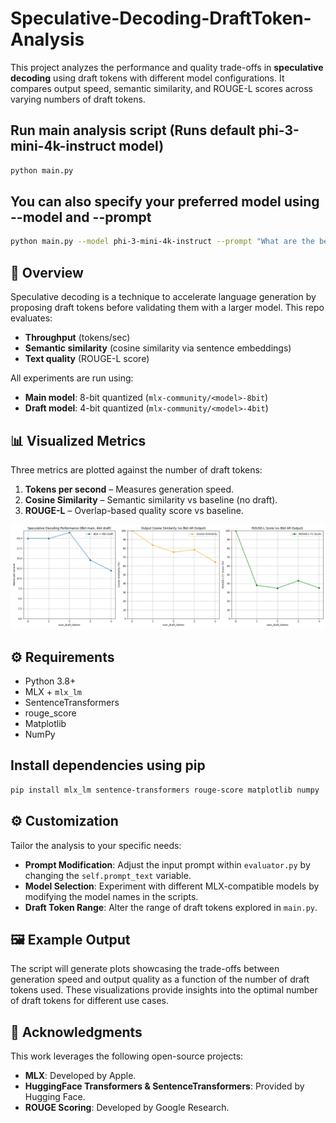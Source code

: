 # Speculative-Decoding-DraftToken-Analysis

This project analyzes the performance and quality trade-offs in **speculative decoding** using draft tokens with different model configurations. It compares output speed, semantic similarity, and ROUGE-L scores across varying numbers of draft tokens.

## Run main analysis script (Runs default phi-3-mini-4k-instruct model)
```bash
python main.py
```
## You can also specify your preferred model using --model and --prompt
```bash
python main.py --model phi-3-mini-4k-instruct --prompt "What are the benefits of AI in education?"

```
## 📌 Overview

Speculative decoding is a technique to accelerate language generation by proposing draft tokens before validating them with a larger model. This repo evaluates:

- **Throughput** (tokens/sec)
- **Semantic similarity** (cosine similarity via sentence embeddings)
- **Text quality** (ROUGE-L score)

All experiments are run using:
- **Main model**: 8-bit quantized (`mlx-community/<model>-8bit`)
- **Draft model**: 4-bit quantized (`mlx-community/<model>-4bit`)

## 📊 Visualized Metrics

Three metrics are plotted against the number of draft tokens:

1. **Tokens per second** – Measures generation speed.
2. **Cosine Similarity** – Semantic similarity vs baseline (no draft).
3. **ROUGE-L** – Overlap-based quality score vs baseline.

![alt text](image.png)

## ⚙️ Requirements

- Python 3.8+
- MLX + `mlx_lm`
- SentenceTransformers
- rouge_score
- Matplotlib
- NumPy

## Install dependencies using pip 

```bash 
pip install mlx_lm sentence-transformers rouge-score matplotlib numpy
```


## ⚙️ Customization

Tailor the analysis to your specific needs:

- **Prompt Modification**: Adjust the input prompt within `evaluator.py` by changing the `self.prompt_text` variable.
- **Model Selection**: Experiment with different MLX-compatible models by modifying the model names in the scripts.
- **Draft Token Range**: Alter the range of draft tokens explored in `main.py`.

## 🖼️ Example Output

The script will generate plots showcasing the trade-offs between generation speed and output quality as a function of the number of draft tokens used. These visualizations provide insights into the optimal number of draft tokens for different use cases.

## 🙏 Acknowledgments

This work leverages the following open-source projects:

- **MLX**: Developed by Apple.
- **HuggingFace Transformers & SentenceTransformers**: Provided by Hugging Face.
- **ROUGE Scoring**: Developed by Google Research.